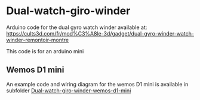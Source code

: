 # Dual-watch-giro-winder

Arduino code for the dual gyro watch winder available at:  
https://cults3d.com/fr/mod%C3%A8le-3d/gadget/dual-gyro-winder-watch-winder-remontoir-montre

This code is for an arduino mini

## Wemos D1 mini

An example code and wiring diagram for the wemos D1 mini is available in subfolder [Dual-watch-giro-winder-wemos-d1-mini](Dual-watch-giro-winder-wemos-d1-mini/)
